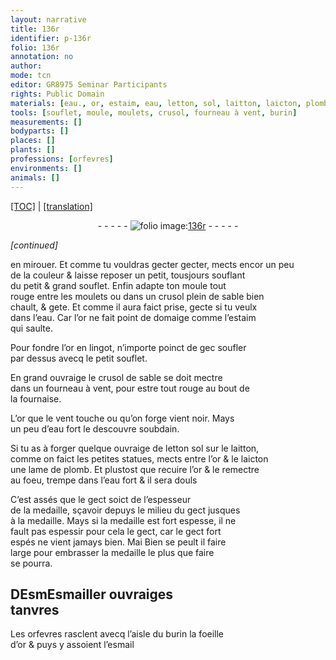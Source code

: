 ```yaml
---
layout: narrative
title: 136r
identifier: p-136r
folio: 136r
annotation: no
author:
mode: tcn
editor: GR8975 Seminar Participants
rights: Public Domain
materials: [eau., or, estaim, eau, letton, sol, laitton, laicton, plomb, eau fort, Esmailler, esmail]
tools: [souflet, moule, moulets, crusol, fourneau à vent, burin]
measurements: []
bodyparts: []
places: []
plants: []
professions: [orfevres]
environments: []
animals: []
---
```


<p><a href="{{ site.baseurl }}/normalized/">[TOC]</a> | <a href="{{ site.baseurl }}/texts/p-136r_tl/" target="_blank">[translation]</a></p><div class="folio" align="center">- - - - - <a href="http://gallica.bnf.fr/ark:/12148/btv1b10500001g/f277.item.r=" target="_blank"><img src="https://cu-mkp.github.io/2017-workshop-edition/assets/photo-icon.png" alt="folio image: " style="display:inline-block; margin-bottom:-3px;"/>136r</a> - - - - - </div>  
 
*[continued]*
  
en mirouer. Et co<span class="exp">mm</span>e tu vouldras <span class="del">gecter</span> gecter, mects encor un peu<br/> de la couleur & laisse reposer un petit, tousjours souflant<br/> du petit & grand <span class="tl">souflet</span>. Enfin adapte ton <span class="tl">moule</span> tout<br/> rouge entre les <span class="tl">moulets</span> ou dans un <span class="tl">crusol</span> plein de sable bien<br/> chault, & gete. Et co<span class="exp">mm</span>e il aura faict prise, gecte si tu veulx<br/> dans l’<span class="m">eau.</span> Car l’<span class="m">or</span> ne fait point de domaige co<span class="exp">mm</span>e l’<span class="m">estaim</span><br/> qui saulte.
 
Pour fondre l’<span class="m">or</span> en lingot, n’importe poinct de <span class="del">gec</span> soufler<br/> par dessus avecq le petit <span class="tl">souflet</span>.
 
En grand ouvraige le <span class="tl">crusol</span> de sable se doit mectre<br/> dans un <span class="tl">fourneau à vent</span>, pour estre tout rouge au bout de<br/> la fournaise.
 
L’<span class="m">or</span> que le vent touche ou qu’on forge vient noir. Mays<br/> un peu d’<span class="m">eau</span> fort le descouvre soubdain.
 
Si tu as à forger quelque ouvraige de <span class="del"><span class="m">letton</span></span> <span class="add"><span class="m">sol</span></span> sur le <span class="m">laitton</span>,<br/> co<span class="exp">mm</span>e on faict les petites statues, mects entre l’<span class="m">or</span> & le <span class="m">laicton</span><br/> une lame de <span class="m">plomb</span>. Et plustost que recuire l’<span class="m">or</span> & le remectre<br/> au foeu, trempe dans l’<span class="m">eau fort</span> & il sera douls
 
C’est assés que le gect soict de l’espesseur<span class="del"><span class="ill"></span></span><br/> de la medaille, sçavoir depuys le milieu du gect jusques<br/> à la medaille. Mays si la medaille est fort espesse, il ne<br/> fault pas espessir pour cela le gect, car le gect fort<br/> espés ne vient jamays bien. <span class="del">Mai</span> Bien se peult il faire<br/> large pour embrasser la medaille le plus que faire<br/> se pourra.
 
 
  

## <span class="del">D</span><span class="del">Esm</span><span class="m">Esmailler</span> ouvraiges<br/> tanvres

 
Les <span class="pro">orfevres</span> rasclent avecq l’aisle du <span class="tl">burin</span> la foeille<br/> d’<span class="m">or</span> & puys y assoient l’<span class="m">esmail</span>
 
